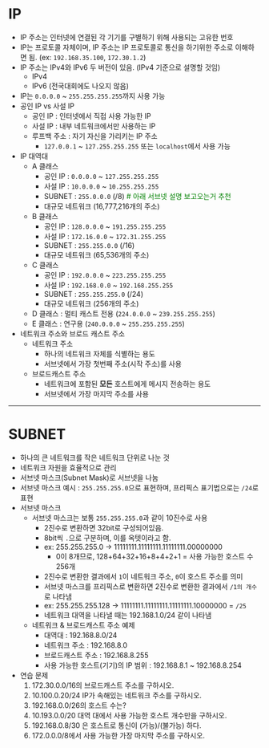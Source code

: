 # IP
- IP 주소는 인터넷에 연결된 각 기기를 구별하기 위해 사용되는 고유한 번호
- IP는 프로토콜 자체이며, IP 주소는 IP 프로토콜로 통신을 하기위한 주소로 이해하면 됨. (ex: `192.168.35.100`, `172.30.1.2`)
- IP 주소는 IPv4와 IPv6 두 버전이 있음. (IPv4 기준으로 설명할 것임)
    - IPv4 
    - IPv6 (전국대회에도 나오지 않음)
- IP는 `0.0.0.0` ~ `255.255.255.255`까지 사용 가능
- 공인 IP vs 사설 IP
    - 공인 IP : 인터넷에서 직접 사용 가능한 IP
    - 사설 IP : 내부 네트워크에서만 사용하는 IP
    - 루프백 주소 : 자기 자신을 가리키는 IP 주소
        - `127.0.0.1` ~ `127.255.255.255` 또는 `localhost`에서 사용 가능
- IP 대역대
    - A 클래스
        - 공인 IP : `0.0.0.0` ~ `127.255.255.255`
        - 사설 IP : `10.0.0.0` ~ `10.255.255.255`
        - SUBNET : `255.0.0.0` (/8) <b style="color: green; font-weight: normal;"># 아래 서브넷 설명 보고오는거 추천</b>
        - 대규모 네트워크 (16,777,216개의 주소)
    - B 클래스
        - 공인 IP : `128.0.0.0` ~ `191.255.255.255`
        - 사설 IP : `172.16.0.0` ~ `172.31.255.255`
        - SUBNET : `255.255.0.0` (/16)
        - 대규모 네트워크 (65,536개의 주소)
    - C 클래스
        - 공인 IP : `192.0.0.0` ~ `223.255.255.255`
        - 사설 IP : `192.168.0.0` ~ `192.168.255.255`
        - SUBNET : `255.255.255.0` (/24)
        - 대규모 네트워크 (256개의 주소)
    - D 클래스 : 멀티 캐스트 전용 (`224.0.0.0` ~ `239.255.255.255`)
    - E 클래스 : 연구용 (`240.0.0.0` ~ `255.255.255.255`)
- 네트워크 주소와 브로드 캐스트 주소
    - 네트워크 주소
        - 하나의 네트워크 자체를 식별하는 용도
        - 서브넷에서 가장 첫번째 주소(시작 주소)를 사용
    - 브로드캐스트 주소
        - 네트워크에 포함된 __모든__ 호스트에게 메시지 전송하는 용도
        - 서브넷에서 가장 마지막 주소를 사용
-----
# SUBNET
- 하나의 큰 네트워크를 작은 네트워크 단위로 나눈 것
- 네트워크 자원을 효율적으로 관리
- 서브넷 마스크(Subnet Mask)로 서브넷을 나눔
- 서브넷 마스크 예시 : `255.255.255.0`으로 표현하며, 프리픽스 표기법으로는 `/24`로 표현
- 서브넷 마스크
    - 서브넷 마스크는 보통 `255.255.255.0`과 같이 10진수로 사용
        - 2진수로 변환하면 32bit로 구성되어있음.
        - 8bit씩 `.`으로 구분하며, 이를 옥텟이라고 함.
        - ex: 255.255.255.0 -> 11111111.11111111.11111111.00000000
            - 0이 8개므로, 128+64+32+16+8+4+2+1 = 사용 가능한 호스트 수 256개
        - 2진수로 변환한 결과에서 `1`이 네트워크 주소, `0`이 호스트 주소를 의미
        - 서브넷 마스크를 프리픽스로 변환하면 2진수로 변환한 결과에서 `/1의 개수`로 나타냄
        - ex: 255.255.255.128 -> 11111111.11111111.11111111.10000000 = `/25`
        - 네트워크 대역을 나타낼 때는 192.168.1.0/24 같이 나타냄
    - 네트워크 & 브로드캐스트 주소 예제
        - 대역대 : 192.168.8.0/24
        - 네트워크 주소 : 192.168.8.0
        - 브로드캐스트 주소 : 192.168.8.255
        - 사용 가능한 호스트(기기)의 IP 범위 : 192.168.8.1 ~ 192.168.8.254
- 연습 문제
    1. 172.30.0.0/16의 브로드캐스트 주소를 구하시오.
    2. 10.100.0.20/24 IP가 속해있는 네트워크 주소를 구하시오.
    3. 192.168.0.0/26의 호스트 수는?
    4. 10.193.0.0/20 대역 대에서 사용 가능한 호스트 개수만을 구하시오.
    5. 192.168.0.8/30 은 호스트로 통신이 (가능)/(불가능) 하다.
    6. 172.0.0.0/8에서 사용 가능한 가장 마지막 주소를 구하시오.
